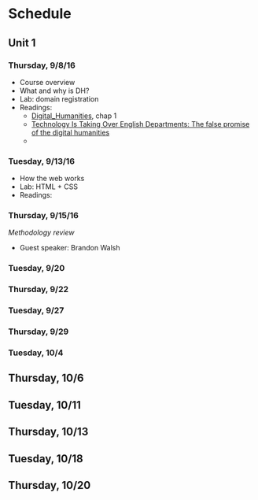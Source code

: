 # Schedule

## Unit 1

### Thursday, 9/8/16
* Course overview
* What and why is DH?
* Lab: domain registration 
* Readings: 
  * [Digital_Humanities](https://mitpress.mit.edu/sites/default/files/titles/content/9780262018470_Open_Access_Edition.pdf), chap 1
  * [Technology Is Taking Over English Departments: The false promise of the digital humanities](https://newrepublic.com/article/117428/limits-digital-humanities-adam-kirsch)
  * 

### Tuesday, 9/13/16
* How the web works
* Lab: HTML + CSS
* Readings: 

### Thursday, 9/15/16 
*Methodology review*
* Guest speaker: Brandon Walsh

### Tuesday, 9/20

### Thursday, 9/22

### Tuesday, 9/27

### Thursday, 9/29

### Tuesday, 10/4

## Thursday, 10/6

## Tuesday, 10/11

## Thursday, 10/13

## Tuesday, 10/18

## Thursday, 10/20